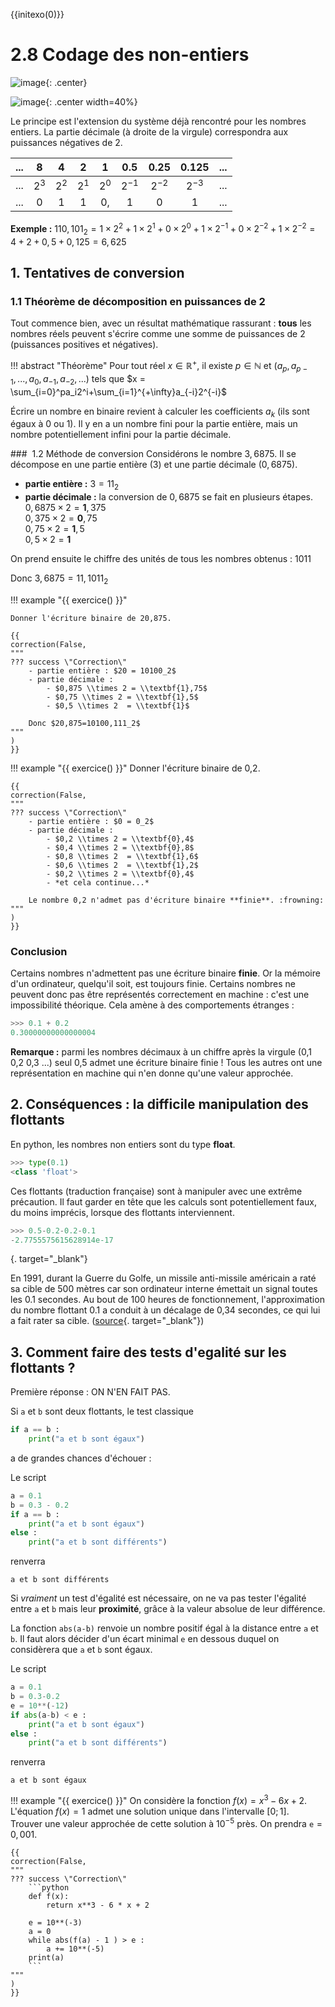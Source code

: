 {{initexo(0)}}

# 2.8 Codage des non-entiers

![image](data/BO.png){: .center}

![image](data/meme.jpg){: .center width=40%}


Le principe est l'extension du système déjà rencontré pour les nombres entiers. La partie décimale (à droite de la virgule) correspondra aux puissances négatives de 2.  

|...|8|4|2|1|0.5|0.25|0.125|...|
|:---:|:---:|:---:|:---:|:---:|:---:|:---:|:---:|:---:|
|...|$2^3$|$2^2$|$2^1$|$2^0$|$2^{-1}$|$2^{-2}$|$2^{-3}$|...|
|...|0|1|1|0,|1|0|1|...|

**Exemple :** $110,101_2=1 \times 2^2 + 1 \times2^1 +0 \times 2^0 + 1 \times 2^{-1} +0 \times 2^{-2}+1 \times 2^{-2} =4+2+0,5+0,125=6,625$ 

## 1. Tentatives de conversion 

### 1.1 Théorème de décomposition en puissances de 2
Tout commence bien, avec un résultat mathématique rassurant : **tous** les nombres réels peuvent s'écrire comme une somme de puissances de 2 (puissances positives et négatives). 

!!! abstract "Théorème"
    Pour tout réel $x \in \mathbb{R}^+$, il existe $p \in \mathbb{N}$ et $(a_p,a_{p-1},...,a_0,a_{-1},a_{-2},...)$ tels que $x = \sum_{i=0}^pa_i2^i+\sum_{i=1}^{+\infty}a_{-i}2^{-i}$



Écrire un nombre en binaire revient à calculer les coefficients $a_k$ (ils sont égaux à 0 ou 1). Il y en a un nombre fini pour la partie entière, mais un nombre potentiellement infini pour la partie décimale. 

###  1.2 Méthode de conversion
Considérons le nombre $3,6875$. Il se décompose en une partie entière (3) et une partie décimale ($0,6875$).

- **partie entière :** $3=11_2$ 
- **partie décimale :** la conversion de $0,6875$ se fait en plusieurs étapes.  
$0,6875 \times 2 = \textbf{1},375$  
$0,375 \times 2   = \textbf{0},75$   
$0,75 \times 2 = \textbf{1},5$  
$0,5 \times 2 = \textbf{1}$ 

On prend ensuite le chiffre des unités de tous les nombres obtenus : 1011

Donc $3,6875=11,1011_2$

!!! example "{{ exercice() }}"
    
    Donner l'écriture binaire de 20,875.

    {{
    correction(False,
    """
    ??? success \"Correction\" 
        - partie entière : $20 = 10100_2$
        - partie décimale :
            - $0,875 \\times 2 = \\textbf{1},75$  
            - $0,75 \\times 2 = \\textbf{1},5$
            - $0,5 \\times 2  = \\textbf{1}$
 
        Donc $20,875=10100,111_2$        
    """
    )
    }}





!!! example "{{ exercice() }}"
    Donner l'écriture binaire de 0,2.

    {{
    correction(False,
    """
    ??? success \"Correction\" 
        - partie entière : $0 = 0_2$
        - partie décimale :
            - $0,2 \\times 2 = \\textbf{0},4$  
            - $0,4 \\times 2 = \\textbf{0},8$
            - $0,8 \\times 2  = \\textbf{1},6$
            - $0,6 \\times 2  = \\textbf{1},2$
            - $0,2 \\times 2 = \\textbf{0},4$ 
            - *et cela continue...*
 
        Le nombre 0,2 n'admet pas d'écriture binaire **finie**. :frowning:         
    """
    )
    }}


### Conclusion 

Certains nombres n'admettent pas une écriture binaire **finie**. Or la mémoire d'un ordinateur, quelqu'il soit, est toujours finie. Certains nombres ne peuvent donc pas être représentés correctement en machine : c'est une impossibilité théorique. Cela amène à des comportements étranges : 


```python
>>> 0.1 + 0.2
0.30000000000000004
```

**Remarque :** parmi les nombres décimaux à un chiffre après la virgule (0,1  0,2  0,3 ...) seul 0,5 admet une écriture binaire finie ! Tous les autres ont une représentation en machine qui n'en donne qu'une valeur approchée.


## 2. Conséquences : la difficile manipulation des flottants 

En python, les nombres non entiers sont du type **float**. 


```python
>>> type(0.1)
<class 'float'>
```

Ces flottants (traduction française) sont à manipuler avec une extrême précaution. Il faut garder en tête que les calculs sont potentiellement faux, du moins imprécis, lorsque des flottants interviennent.


```python
>>> 0.5-0.2-0.2-0.1
-2.7755575615628914e-17
```
[](){. target="_blank"}

En 1991, durant la Guerre du Golfe, un missile anti-missile américain a raté sa cible de 500 mètres car son ordinateur interne émettait un signal toutes les 0.1 secondes. Au bout de 100 heures de fonctionnement, l'approximation du nombre flottant 0.1 a conduit à un décalage de 0,34 secondes, ce qui lui a fait rater sa cible. ([source](http://www-users.math.umn.edu/~arnold//disasters/patriot.html){. target="_blank"})

## 3. Comment faire des tests d'egalité sur les flottants ? 

Première réponse : ON N'EN FAIT PAS.

Si `a` et `b` sont deux flottants, le test classique

```python
if a == b :
    print("a et b sont égaux")
```

a de grandes chances d'échouer :

Le script 

```python linenums='1'
a = 0.1
b = 0.3 - 0.2
if a == b :
    print("a et b sont égaux")
else :
    print("a et b sont différents")
```

renverra

```
a et b sont différents
``` 


Si *vraiment* un test d'égalité est nécessaire, on ne va pas tester l'égalité entre ```a``` et ```b``` mais leur **proximité**, grâce à la valeur absolue de leur différence.

La fonction `abs(a-b)` renvoie un nombre positif égal à la distance entre `a` et `b`. Il faut alors décider d'un écart minimal `e` en dessous duquel on considèrera que `a` et `b` sont égaux.

Le script 

```python
a = 0.1
b = 0.3-0.2
e = 10**(-12)
if abs(a-b) < e :
    print("a et b sont égaux")
else :
    print("a et b sont différents")
```

renverra
```
a et b sont égaux
``` 

!!! example "{{ exercice() }}"
    On considère la fonction $f(x)=x^3-6x+2$.   
    L'équation $f(x)=1$ admet une solution unique dans l'intervalle $[0;1]$.  
    Trouver une valeur approchée de cette solution à $10^{-5}$ près. On prendra `e`$=0,001$.


    {{
    correction(False,
    """
    ??? success \"Correction\" 
        ```python
        def f(x):
            return x**3 - 6 * x + 2

        e = 10**(-3)
        a = 0
        while abs(f(a) - 1 ) > e :
            a += 10**(-5)
        print(a)
        ```        
    """
    )
    }}


